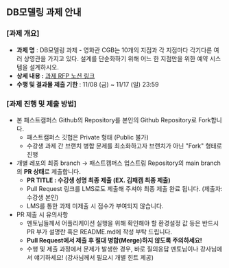 ## DB모델링 과제 안내
### [과제 개요] 
- **과제 명** : DB모델링 과제 - 영화관 CGB는 10개의 지점과 각 지점마다 각기다른 여러 상영관을 가지고 있다. 설계를 단순화하기 위해 어느 한 지점만을 위한 예약 시스템을 설계하시오.
- **상세 내용 :** [과제 RFP 노션 링크](https://www.notion.so/Database2-0b493aab7aef4c8098bf35a8e4ec7aa9?pvs=4)
- **수행 및 결과물 제출 기한** : 11/08 (금) ~ 11/17 (일) 23:59


### [과제 진행 및 제출 방법]
- 본 패스트캠퍼스 Github의 Repository를 본인의 Github Repository로 Fork합니다.
    - 패스트캠퍼스 깃헙은 Private 형태 (Public 불가)
    - 수강생 과제 간 브랜치 병합 문제를 최소화하고자 브랜치가 아닌 "Fork" 형태로 진행
- 개별 레포의 최종 branch → 패스트캠퍼스 업스트림 Repository의 main branch의 **PR 상태**로 제출합니다.
    - **PR TITLE : 수강생 성명 최종 제출 (EX. 김패캠 최종 제출)**
    - Pull Request 링크를 LMS로도 제출해 주셔야 최종 제출 완료 됩니다. (제출자: 수강생 본인)
    - LMS를 통한 과제 미제출 시 점수가 부여되지 않습니다. 
- PR 제출 시 유의사항
    - 멘토님들께서 어플리케이션 실행을 위해 확인해야 할 환경설정 값 등은 반드시 PR 부가 설명란 혹은 README.md에 작성 부탁 드립니다.
    - **Pull Request에서 제출 후 절대 병합(Merge)하지 않도록 주의하세요!**
    - 수행 및 제출 과정에서 문제가 발생한 경우, 바로 질의응답 멘토님이나 강사님에서 얘기하세요! (강사님께서 필요시 개별 힌트 제공)
